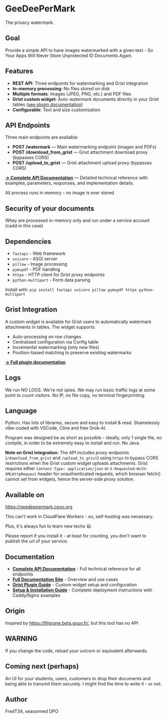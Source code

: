 # GeeDeePerMark

The privacy watermark.

## Goal

Provide a simple API to have images watermarked with a given text - So Your Apps Will Never Store Unprotected ID Documents Again.

## Features

- **REST API**: Three endpoints for watermarking and Grist integration
- **In-memory processing**: No files stored on disk
- **Multiple formats**: Images (JPEG, PNG, etc.) and PDF files
- **Grist custom widget**: Auto-watermark documents directly in your Grist tables ([see plugin documentation](grist-plugin/README.md))
- **Configurable**: Text and size customization

## API Endpoints

Three main endpoints are available:

- **POST /watermark** — Main watermarking endpoint (images and PDFs)
- **POST /download_from_grist** — Grist attachment download proxy (bypasses CORS)
- **POST /upload_to_grist** — Grist attachment upload proxy (bypasses CORS)

**[→ Complete API Documentation](docs/API.md)** — Detailed technical reference with examples, parameters, responses, and implementation details.

All process runs in memory - no image is ever stored

## Security of your documents

Whey are processed in-memory only and run under a service account (cadd in this case)

## Dependencies

- `fastapi` - Web framework
- `uvicorn` - ASGI server
- `pillow` - Image processing
- `pymupdf` - PDF handling
- `httpx` - HTTP client for Grist proxy endpoints
- `python-multipart` - Form data parsing

Install with: `pip install fastapi uvicorn pillow pymupdf httpx python-multipart`

## Grist Integration

A custom widget is available for Grist users to automatically watermark attachments in tables. The widget supports:
- Auto-processing on row changes
- Centralized configuration via Config table
- Incremental watermarking (only new files)
- Position-based matching to preserve existing watermarks

**[→ Full plugin documentation](grist-plugin/README.md)**

## Logs

We run NO LOGS. We're not spies. We may run basic traffic logs at some point to count visitors. No IP, no file copy, no terminal fingerprinting.

## Language

Python. Has lots of libraries, secure and easy to install & read. Shamelessly vibe-coded with VSCode, Cline and free Grok-AI.

Program was designed be as short as possible - ideally, only 1 single file, no compile, in order to be extremely easy to install and run. No Java.

**Note on Grist integration**: The API includes proxy endpoints (`/download_from_grist` and `/upload_to_grist`) using `httpx` to bypass CORS restrictions when the Grist custom widget uploads attachments. Grist requires either `Content-Type: application/json` or `X-Requested-With: XMLHttpRequest` header for unauthenticated requests, which browser fetch() cannot set from widgets, hence the server-side proxy solution.

## Available on

https://geedeepermark.cpvo.org

This can't work in CloudFlare Workers - so, self-hosting was necessary.

Plus, it's always fun to learn new techs 😃.

Please report if you install it - at least for counting, you don't want to publish the url of your service.

## Documentation

- **[Complete API Documentation](docs/API.md)** - Full technical reference for all endpoints
- **[Full Documentation Site](docs/index.html)** - Overview and use cases
- **[Grist Plugin Guide](grist-plugin/README.md)** - Custom widget setup and configuration
- **[Setup & Installation Guide](docs/SETUP.md)** - Complete deployment instructions with Caddy/Nginx examples

## Origin

Inspired by https://filigrane.beta.gouv.fr/, but this tool has no API

## WARNING

If you change the code, reload your uvicorn or equivalent afterwards.

## Coming next (perhaps)

An UI for your students, users, customers to drop their documents and being able to transmit them securely. I might find the time to write it - or not.

## Author

FredT34, seasonned DPO